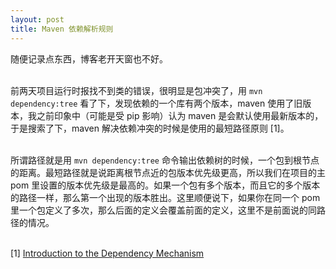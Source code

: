 ```yaml
---
layout: post
title: Maven 依赖解析规则
---
```

随便记录点东西，博客老开天窗也不好。<br />​

前两天项目运行时报找不到类的错误，很明显是包冲突了，用 `mvn dependency:tree` 看了下，发现依赖的一个库有两个版本，maven 使用了旧版本，我之前印象中（可能是受 pip 影响）认为 maven 是会默认使用最新版本的，于是搜索了下，maven 解决依赖冲突的时候是使用的最短路径原则 [1]。<br />​

所谓路径就是用 `mvn dependency:tree` 命令输出依赖树的时候，一个包到根节点的距离。最短路径就是说距离根节点近的包版本优先级更高，所以我们在项目的主 pom 里设置的版本优先级是最高的。如果一个包有多个版本，而且它的多个版本的路径一样，那么第一个出现的版本胜出。这里顺便说下，如果你在同一个 pom 里一个包定义了多次，那么后面的定义会覆盖前面的定义，这里不是前面说的同路径的情况。<br />​

[1] [Introduction to the Dependency Mechanism](https://maven.apache.org/guides/introduction/introduction-to-dependency-mechanism.html)


